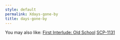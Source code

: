 ```yaml
---
style: default
permalink: Xdays-gone-by
title: days-gone-by
---
```

You may also like:
[First Interlude: Old School](http://scp-wiki.net/lonwood)
[SCP-1131](http://scp-wiki.net/scp-1131)